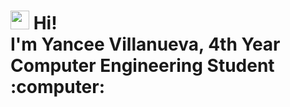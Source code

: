 <h1> <img src="https://emojis.slackmojis.com/emojis/images/1588315024/8823/hyperkitty.gif?1588315024" width="30" /> Hi! 
<br> I'm Yancee Villanueva, 4th Year Computer Engineering Student :computer:<br>
</h1>

